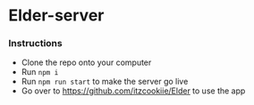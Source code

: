# Elder-server

### Instructions

- Clone the repo onto your computer
- Run ```npm i``` 
- Run ```npm run start``` to make the server go live
- Go over to https://github.com/itzcookiie/Elder to use the app
